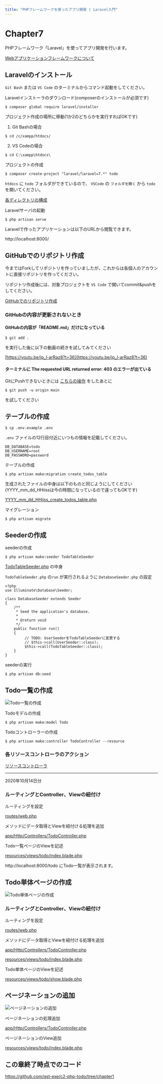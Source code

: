 ```yaml
---
title: "PHPフレームワークを使ったアプリ開発 | Laravel入門"
---
```


# Chapter7

PHPフレームワーク「Laravel」を使ってアプリ開発を行います。

[Webアプリケーションフレームワークについて](https://docs.google.com/presentation/d/1onUP5XoR9SAaq9yOdswa84rxFh0LPO35g_7UhuTlv6E/edit?usp=sharing)

## Laravelのインストール

`Git Bash` または `VS Code` のターミナルからコマンド起動をしてください。

Laravelインストーラのダウンロード(composerのインストールが必須です)
```
$ composer global require laravel/installer
```

プロジェクト作成の場所に移動(1か2のどちらかを実行すればOKです)

1) Git Bashの場合
```
$ cd /c/xampp/htdocs/
```

2) VS Codeの場合
```
$ cd C:\xampp\htdocs\
```

プロジェクトの作成
```
$ composer create-project "laravel/laravel=7.*" todo
```


`htdocs` に `todo` フォルダができているので、 `VSCode` の `フォルダを開く` から `todo` を開いてください。

[各ディレクトリの構成](https://readouble.com/laravel/7.x/ja/structure.html)

Laravelサーバの起動
```
$ php artisan serve
```

Laravelで作ったアプリケーションは以下のURLから閲覧できます。

http://localhost:8000/

## GitHubでのリポジトリ作成

今まではForkしてリポジトリを作っていましたが、これからは各個人のアカウントに直接リポジトリを作ってください。

リポジトリ作成後には、対象プロジェクトを `VS Code` で開いてcommit&pushをしてください。

[GitHubでのリポジトリ作成](https://youtu.be/jp_l-arRaz8)

### GitHubの内容が更新されないとき

#### GitHubの内容が「README.md」だけになっている

```
$ git add .
```

を実行した後に以下の動画の続きを試してみてください

[https://youtu.be/jp_l-arRaz8?t=36](https://youtu.be/jp_l-arRaz8?t=36)

#### ターミナルに The requested URL returned error: 403 のエラーが出ている 

GitにPushできないときには [こちらの操作](https://wak-tech.com/archives/933) をしたあとに 

```
$ git push -u origin main
```
 
 を試してください

## テーブルの作成

```
$ cp .env.example .env
```

`.env` ファイルの12行目付近にいつもの情報を記載してください。

```
DB_DATABASE=todo
DB_USERNAME=root
DB_PASSWORD=password
```

テーブルの作成

```
$ php artisan make:migration create_todos_table
```

生成されたファイルの中身は以下のものと同じようにしてください(YYYY_mm_dd_HHiissは今の時間になっているので違ってもOKです)

[YYYY_mm_dd_HHiiss_create_todos_table.php](https://raw.githubusercontent.com/qst-exe/c2-laravel-todo/495a7bcc009bd7cc912f3ca00f601bcc66cde9a2/database/migrations/2020_10_11_100323_create_todos_table.php)

マイグレーション

```
$ php artisan migrate
```

## Seederの作成

seederの作成
```
$ php artisan make:seeder TodoTableSeeder
```

[TodoTableSeeder.php](https://raw.githubusercontent.com/qst-exe/c2-laravel-todo/76a7233d782999004bcafea2ccf87124fed336c4/database/seeds/TodoTableSeeder.php) の中身

`TodoTableSeeder.php` の`run` が実行されるように `DatabaseSeeder.php` の設定

```php:DatabaseSeeder.php
<?php
use Illuminate\Database\Seeder;

class DatabaseSeeder extends Seeder
{
    /**
     * Seed the application's database.
     *
     * @return void
     */
    public function run()
    {
         // TODO: UserSeederをTodoTableSeederに変更する 
         // $this->call(UserSeeder::class);
         $this->call(TodoTableSeeder::class);
    }
}

```

seederの実行
```
$ php artisan db:seed
```

## Todo一覧の作成

![Todo一覧の作成](https://qiita-image-store.s3.ap-northeast-1.amazonaws.com/0/36927/aaed0d55-aae9-eb3c-150e-987f30e9b22e.jpeg "Todo一覧の作成")

Todoモデルの作成
```
$ php artisan make:model Todo
```

Todoコントローラーの作成
```
$ php artisan make:controller TodoController --resource
```

### 各リソースコントローラのアクション

[リソースコントローラ](https://readouble.com/laravel/7.x/ja/controllers.html#resource-controllers)

---- 

2020年10月14日分

### ルーティングとController、Viewの紐付け

ルーティングを設定

[routes/web.php](https://raw.githubusercontent.com/qst-exe/c2-laravel-todo/feature/index/routes/web.php)

メソッドにデータ取得とViewを紐付ける処理を追加

[app/Http/Controllers/TodoController.php](https://raw.githubusercontent.com/qst-exe/c2-laravel-todo/feature/index/app/Http/Controllers/TodoController.php)

Todo一覧ページのViewを記述

[resources/views/todo/index.blade.php](https://raw.githubusercontent.com/qst-exe/c2-laravel-todo/99f74d4c268371aac47d968b4cca3b170117617d/resources/views/todo/index.blade.php)

http://localhost:8000/todo にTodo一覧が表示されます。

## Todo単体ページの作成

![Todo単体ページの作成](https://qiita-image-store.s3.ap-northeast-1.amazonaws.com/0/36927/ce867ccc-a868-3b11-7840-9b2d53ff790f.jpeg "Todo単体ページの作成")

### ルーティングとController、Viewの紐付け

ルーティングを設定

[routes/web.php](https://raw.githubusercontent.com/qst-exe/c2-php-todo/feature/show/routes/web.php)

メソッドにデータ取得とViewを紐付ける処理を追加

[app/Http/Controllers/TodoController.php](https://raw.githubusercontent.com/qst-exe/c2-php-todo/feature/show/app/Http/Controllers/TodoController.php)

[resources/views/todo/index.blade.php](https://raw.githubusercontent.com/qst-exe/c2-php-todo/feature/show/resources/views/todo/index.blade.php)

Todo単体ページのViewを記述

[resources/views/todo/show.blade.php](https://raw.githubusercontent.com/qst-exe/c2-laravel-todo/4bf89ada0e4ac64212c83be0af75a6ca2a672d0f/resources/views/todo/show.blade.php)

## ページネーションの追加

![ページネーションの追加](https://qiita-image-store.s3.ap-northeast-1.amazonaws.com/0/36927/64fa6560-2a36-55d5-27b2-17c8a7192869.jpeg "ページネーションの追加")


ページネーションの処理追加

[app/Http/Controllers/TodoController.php](https://raw.githubusercontent.com/qst-exe/c2-php-todo/main/app/Http/Controllers/TodoController.php)

ページネーションのView追加

[resources/views/todo/index.blade.php](https://raw.githubusercontent.com/qst-exe/c2-php-todo/main/resources/views/todo/index.blade.php)


## この章終了時点でのコード

https://github.com/qst-exe/c2-php-todo/tree/chapter1

